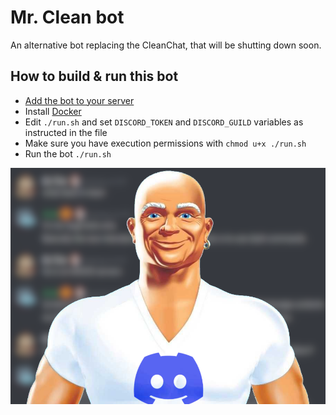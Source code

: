 # Mr. Clean bot
An alternative bot replacing the CleanChat, that will be shutting down soon.

## How to build & run this bot
- [Add the bot to your server](https://discord.com/api/oauth2/authorize?client_id=926028206476263484&permissions=8&scope=bot%20applications.commands)
- Install [Docker](https://docker.com/)
- Edit `./run.sh` and set `DISCORD_TOKEN` and `DISCORD_GUILD` variables as instructed in the file
- Make sure you have execution permissions with `chmod u+x ./run.sh`
- Run the bot `./run.sh`

![Project logo](./logo.png)